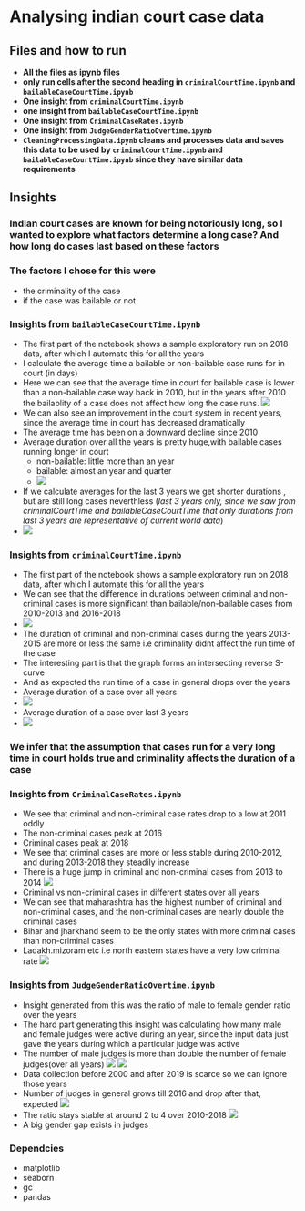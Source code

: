 # **Analysing indian court case data**

## **Files and how to run**
- **All the files as ipynb files**
- **only run cells after the second heading in `criminalCourtTime.ipynb` and `bailableCaseCourtTime.ipynb`**
- **One insight from `criminalCourtTime.ipynb`** 
- **one insight from `bailableCaseCourtTime.ipynb`**
- **One insight from `CriminalCaseRates.ipynb`**
- **One insight from `JudgeGenderRatioOvertime.ipynb`**
- **`CleaningProcessingData.ipynb` cleans and processes data and saves this data to be used by `criminalCourtTime.ipynb` and `bailableCaseCourtTime.ipynb` since they have similar data requirements**

## **Insights**

### **Indian court cases are known for being notoriously long, so I wanted to explore what factors determine a long case? And how long do cases last based on these factors**

### **The factors I chose for this were** 
- the criminality of the case
- if the case was bailable or not

### **Insights from `bailableCaseCourtTime.ipynb`**
- The first part of the notebook shows a sample exploratory run on 2018 data, after which I automate this for all the years
- I calculate the average time a bailable or non-bailable case runs for in court (in days)
- Here we can see that the average time in court for bailable case is lower than a non-bailable case way back in 2010, but in the years after 2010 the bailablity of a case does not affect how long the case runs.
![](/a.png)
- We can also see an improvement in the court system in recent years, since the average time in court has decreased dramatically
- The average time has been on a downward decline since 2010
- Average duration over all the years is pretty huge,with bailable cases running longer in court 
    - non-bailable: little more than an year
    - bailable: almost an year and quarter
    - ![](/b.png)
- If we calculate averages for the last 3 years we get shorter durations , but are still long cases neverthless
(_last 3 years only, since we saw from criminalCourtTime and bailableCaseCourtTime that
only durations from last 3 years are representative of current world data_)
- ![](/c.png)

### **Insights from `criminalCourtTime.ipynb`**
- The first part of the notebook shows a sample exploratory run on 2018 data, after which I automate this for all the years
- We can see that the difference in durations between criminal and non-criminal cases is more significant than bailable/non-bailable cases from 2010-2013 and 2016-2018
- ![](/d.png)
- The duration of criminal and non-criminal cases during the years 2013-2015 are more or less the same i.e criminality didnt affect the run time of the case
- The interesting part is that the graph forms an intersecting reverse S-curve
- And as expected the run time of a case in general drops over the years
- Average duration of a case over all years
- ![](/e.png)
- Average duration of a case over last 3 years
- ![](/f.png)

### **We infer that the assumption that cases run for a very long time in court holds true and criminality affects the duration of a case**

### **Insights from `CriminalCaseRates.ipynb`**
- We see that criminal and non-criminal case rates drop to a low at 2011 oddly
- The non-criminal cases peak at 2016
- Criminal cases peak at 2018
- We see that criminal cases are more or less stable during 2010-2012, and during 2013-2018 they steadily increase
- There is a huge jump in criminal and non-criminal cases from 2013 to 2014
![](/k.png)
- Criminal vs non-criminal cases in different states over all years
- We can see that maharashtra has the highest number of criminal and non-criminal cases, and the non-criminal cases are nearly double the criminal cases
- Bihar and jharkhand seem to be the only states with more criminal cases than non-criminal cases
- Ladakh.mizoram etc i.e north eastern states have a very low criminal rate
![](/l.png)


### **Insights from `JudgeGenderRatioOvertime.ipynb`**
- Insight generated from this was the ratio of male to female gender ratio over the years
- The hard part generating this insight was calculating how many male and female judges were active during an year, since the input data just gave the years during which a particular judge was active
- The number of male judges is more than double the number of female judges(over all years)
![](/g.png)
![](/h.png)
- Data collection before 2000 and after 2019 is scarce so we can ignore those years
- Number of judges in general grows till 2016 and drop after that, expected
![](/i.png)
- The ratio stays stable at around 2 to 4 over 2010-2018 
![](/j.png)
- A big gender gap exists in judges

### **Dependcies**
- matplotlib
- seaborn
- gc
- pandas

